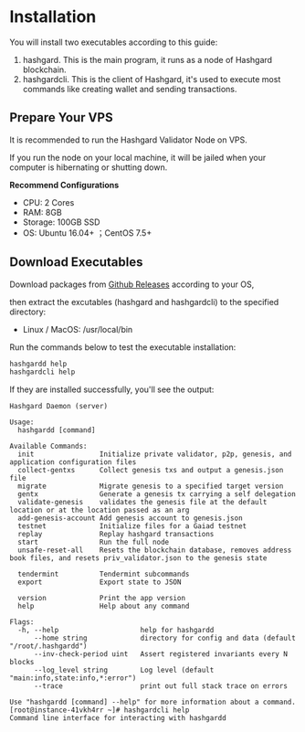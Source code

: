 # Installation

You will install two executables according to this guide:

1. hashgard. This is the main program, it runs as a node of Hashgard blockchain.
2. hashgardcli. This is the client of Hashgard, it's used to execute most commands like creating wallet and sending transactions.

## Prepare Your VPS

It is recommended to run the Hashgard Validator Node on VPS.

If you run the node on your local machine, it will be jailed when your computer is hibernating or shutting down.

**Recommend Configurations**

- CPU: 2 Cores
- RAM: 8GB
- Storage: 100GB SSD
- OS: Ubuntu 16.04+ ；CentOS 7.5+

## Download Executables

Download packages from [Github Releases](https://github.com/hashgard/hashgard/releases) according to your OS,

then extract the excutables (hashgard and hashgardcli) to the specified directory:

- Linux / MacOS: /usr/local/bin

Run the commands below to test the executable installation:

```bash
hashgardd help
hashgardcli help
```

If they are installed successfully, you'll see the output:

```plain
Hashgard Daemon (server)

Usage:
  hashgardd [command]

Available Commands:
  init                Initialize private validator, p2p, genesis, and application configuration files
  collect-gentxs      Collect genesis txs and output a genesis.json file
  migrate             Migrate genesis to a specified target version
  gentx               Generate a genesis tx carrying a self delegation
  validate-genesis    validates the genesis file at the default location or at the location passed as an arg
  add-genesis-account Add genesis account to genesis.json
  testnet             Initialize files for a Gaiad testnet
  replay              Replay hashgard transactions
  start               Run the full node
  unsafe-reset-all    Resets the blockchain database, removes address book files, and resets priv_validator.json to the genesis state
                      
  tendermint          Tendermint subcommands
  export              Export state to JSON
                      
  version             Print the app version
  help                Help about any command

Flags:
  -h, --help                    help for hashgardd
      --home string             directory for config and data (default "/root/.hashgardd")
      --inv-check-period uint   Assert registered invariants every N blocks
      --log_level string        Log level (default "main:info,state:info,*:error")
      --trace                   print out full stack trace on errors

Use "hashgardd [command] --help" for more information about a command.
[root@instance-41vkh4rr ~]# hashgardcli help
Command line interface for interacting with hashgardd
```
